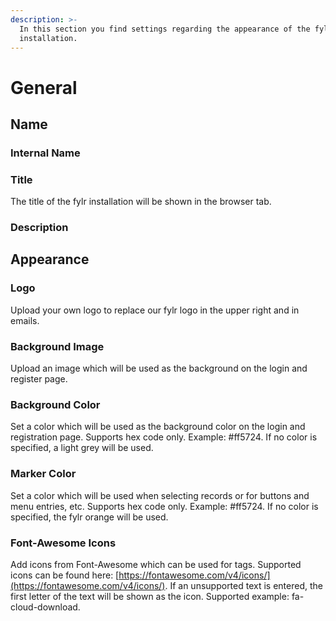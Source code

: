```yaml
---
description: >-
  In this section you find settings regarding the appearance of the fylr
  installation.
---
```


# General

## Name

### Internal Name



### Title

The title of the fylr installation will be shown in the browser tab.

### Description





## Appearance

### Logo

Upload your own logo to replace our fylr logo in the upper right and in emails.

### Background Image

Upload an image which will be used as the background on the login and register page.&#x20;

### Background Color

Set a color which will be used as the background color on the login and registration page. Supports hex code only. Example: #ff5724. If no color is specified, a light grey will be used.

### Marker Color

Set a color which will be used when selecting records or for buttons and menu entries, etc. Supports hex code only. Example: #ff5724. If no color is specified, the fylr orange will be used.

### Font-Awesome Icons

Add icons from Font-Awesome which can be used for tags. Supported icons can be found here: [https://fontawesome.com/v4/icons/](https://fontawesome.com/v4/icons/). If an unsupported text is entered, the first letter of the text will be shown as the icon. Supported example: fa-cloud-download.
